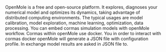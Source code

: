 OpenMole is a free and open-source platform. It explores, diagnoses your numerical model and optimizes its dynamics, taking advantage of distributed computing environments. The typical usages are model calibration, model exploration, machine learning, optimization, data processing. 
 You can embed cormas simulation models with openMole workflow. Cormas within openMole use docker. You in order to interact with cormas docker openMole will generate a JSON file with configuration profile. In exchange model results are asked in JSON file to.
 